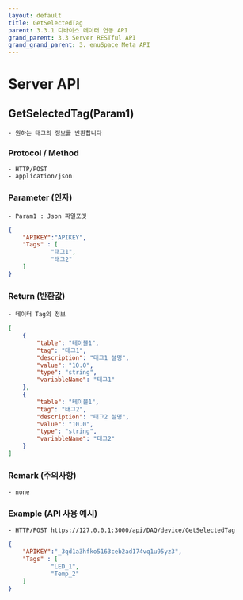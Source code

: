 ```yaml
---
layout: default
title: GetSelectedTag
parent: 3.3.1 디바이스 데이터 연동 API
grand_parent: 3.3 Server RESTful API
grand_grand_parent: 3. enuSpace Meta API
---
```


# Server API 

## GetSelectedTag(Param1)

    - 원하는 태그의 정보를 반환합니다

### Protocol / Method
    - HTTP/POST
    - application/json

### Parameter (인자)

    - Param1 : Json 파일포맷

```Json
{
    "APIKEY":"APIKEY",
    "Tags" : [
            "태그1",
            "태그2"
    ]
}
```	 


### Return (반환값)

	- 데이터 Tag의 정보
```Json
[
    {
        "table": "테이블1",
        "tag": "태그1",
        "description": "태그1 설명",
        "value": "10.0",
        "type": "string",
        "variableName": "태그1"
    },
    {
        "table": "테이블1",
        "tag": "태그2",
        "description": "태그2 설명",
        "value": "10.0",
        "type": "string",
        "variableName": "태그2"
    }
]
```

### Remark (주의사항)
    - none

### Example (API 사용 예시)
    - HTTP/POST https://127.0.0.1:3000/api/DAQ/device/GetSelectedTag
```Json
{
    "APIKEY":"_3qd1a3hfko5163ceb2ad174vq1u95yz3",
    "Tags" : [
            "LED_1",
            "Temp_2"
    ]
}
```